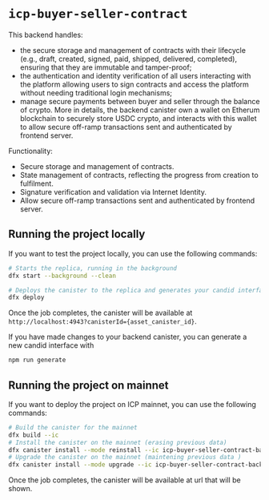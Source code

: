 # `icp-buyer-seller-contract`

This backend handles:
- the secure storage and management of contracts with their lifecycle (e.g., draft, created, signed, paid, shipped, delivered, completed), ensuring that they are immutable and tamper-proof;
- the authentication and identity verification of all users interacting with the platform allowing users to sign contracts and access the platform without needing traditional login mechanisms;
- manage secure payments between buyer and seller through the balance of crypto. More in details, the backend canister own a wallet on Etherum blockchain to securely store USDC crypto, and interacts with this wallet to allow secure off-ramp transactions sent and authenticated by frontend server.

Functionality:
- Secure storage and management of contracts.
- State management of contracts, reflecting the progress from creation to fulfilment.
- Signature verification and validation via Internet Identity.
- Allow secure off-ramp transactions sent and authenticated by frontend server.

## Running the project locally

If you want to test the project locally, you can use the following commands:

```bash
# Starts the replica, running in the background
dfx start --background --clean

# Deploys the canister to the replica and generates your candid interface
dfx deploy
```

Once the job completes, the canister will be available at `http://localhost:4943?canisterId={asset_canister_id}`.

If you have made changes to your backend canister, you can generate a new candid interface with

```bash
npm run generate
```

## Running the project on mainnet

If you want to deploy the project on ICP mainnet, you can use the following commands:

```bash
# Build the canister for the mainnet
dfx build --ic
# Install the canister on the mainnet (erasing previous data)
dfx canister install --mode reinstall --ic icp-buyer-seller-contract-backend
# Upgrade the canister on the mainnet (maintening previous data )
dfx canister install --mode upgrade --ic icp-buyer-seller-contract-backend
```

Once the job completes, the canister will be available at url that will be shown.